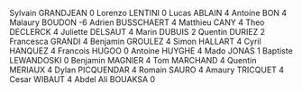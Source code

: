 Sylvain GRANDJEAN 0
Lorenzo LENTINI 0
Lucas ABLAIN 4
Antoine BON 4
Malaury BOUDON -6
Adrien BUSSCHAERT 4
Matthieu CANY 4
Theo DECLERCK 4
Juliette DELSAUT 4
Marin DUBUIS 2
Quentin DURIEZ 2
Francesca GRANDI 4
Benjamin GROULEZ 4
Simon HALLART 4
Cyril HANQUEZ 4
Francois HUGOO 0
Antoine HUYGHE 4
Mado JONAS 1
Baptiste LEWANDOSKI 0
Benjamin MAGNIER 4
Tom MARCHAND 4
Quentin MERIAUX 4
Dylan PICQUENDAR 4
Romain SAURO 4
Amaury TRICQUET 4
Cesar WIBAUT 4
Abdel Ali BOUAKSA 0
